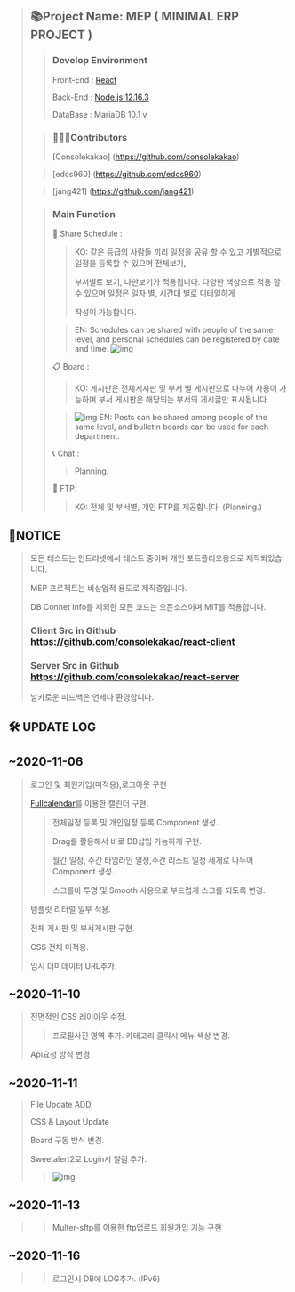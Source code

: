 > ## 📚Project Name: MEP ( MINIMAL ERP PROJECT )
>
> > ### Develop Environment
> >
> > Front-End : [React](https://github.com/consolekakao/react-client)
> >
> > Back-End : [Node.js 12.16.3](https://github.com/consolekakao/react-server)
> >
> > DataBase : MariaDB 10.1 v
>
> > ### 🦸🏻‍♂️Contributors
> >
> > [Consolekakao] (https://github.com/consolekakao)
>
> > [edcs960] (https://github.com/edcs960)
>
> > [jang421] (https://github.com/jang421)
>
> > ### Main Function
> >
> > 📆 Share Schedule :
> >
> > > KO: 같은 등급의 사람들 끼리 일정을 공유 할 수 있고 개별적으로 일정을 등록할 수 있으며 전체보기,
> > >
> > > 부서별로 보기, 나만보기가 적용됩니다. 다양한 색상으로 적용 할 수 있으며 일정은 일자 별, 시간대 별로 디테일하게
> > >
> > > 작성이 가능합니다.
> >
> > > EN: Schedules can be shared with people of the same level, and personal schedules can be registered by date and time.
> > > ![img](http://alpacao.cafe24.com/proimg1.PNG)
> >
> > 📋 Board :
> >
> > > KO: 게시판은 전체게시판 및 부서 별 게시판으로 나누어 사용이 가능하며 부서 게시판은 해당되는 부서의 게시글만 표시됩니다.
> >
> > > ![img](http://alpacao.cafe24.com/proimg2.PNG)
> > > EN: Posts can be shared among people of the same level, and bulletin boards can be used for each department.
> >
> > 📞 Chat :
> >
> > > Planning.
> >
> > 💾 FTP:
> >
> > > KO: 전체 및 부서별, 개인 FTP를 제공합니다. (Planning.)

## 📢NOTICE

> 모든 테스트는 인트라넷에서 테스트 중이며 개인 포트폴리오용으로 제작되었습니다.
>
> MEP 프로젝트는 비상업적 용도로 제작중입니다.
>
> DB Connet Info를 제외한 모든 코드는 오픈소스이며 MIT를 적용합니다.
>
> ### Client Src in Github https://github.com/consolekakao/react-client
>
> ### Server Src in Github https://github.com/consolekakao/react-server
>
> 날카로운 피드백은 언제나 환영합니다.

## 🛠 UPDATE LOG

## ~2020-11-06

> 로그인 및 회원가입(미적용),로그아웃 구현
>
> [Fullcalendar](https://fullcalendar.io/)를 이용한 캘린더 구현.
>
> > 전체일정 등록 및 개인일정 등록 Component 생성.
> >
> > Drag를 활용해서 바로 DB삽입 가능하게 구현.
> >
> > 월간 일정, 주간 타임라인 일정,주간 리스트 일정 세개로 나누어 Component 생성.
> >
> > 스크롤바 투명 및 Smooth 사용으로 부드럽게 스크롤 되도록 변경.
>
> 템플릿 리터럴 일부 적용.
>
> 전체 게시판 및 부서게시판 구현.
>
> CSS 전체 미적용.
>
> 임시 더미데이터 URL추가.

## ~2020-11-10

> 전면적인 CSS 레이아웃 수정.
>
> > 프로필사진 영역 추가.
> > 카테고리 클릭시 메뉴 색상 변경.
>
> Api요청 방식 변경

## ~2020-11-11

> File Update ADD.
>
> CSS & Layout Update
>
> Board 구동 방식 변경.
>
> Sweetalert2로 Login시 알림 추가.
>
> > ![img](http://alpacao.cafe24.com/proimg3.PNG)

## ~2020-11-13

> > Multer-sftp를 이용한 ftp업로드
> > 회원가입 기능 구현

## ~2020-11-16

> > 로그인시 DB에 LOG추가. (IPv6)
